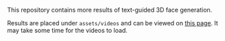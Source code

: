 This repository contains more results of text-guided 3D face generation.

Results are placed under `assets/videos` and can be viewed on [this page](https://TG-3DFace.github.io/TG-3DFace). It may take some time for the videos to load.
